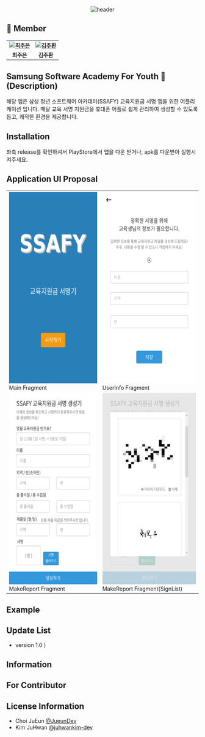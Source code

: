 <div align="center">
  
  ![header](https://capsule-render.vercel.app/api?type=waving&color=gradient&customColorList=1&height=300&section=header&text=SSAIGN&fontSize=90&fontAlignY=35&desc=삼성%20청년%20SW%20아카데미%20(SSAFY)%20교육지원금%20서명%20앱%20프로젝트&descAlignY=60)
  
</div>
 
 
 ## 👋 **Member**

<table align="center" style="font-weight : bold">
    <tr>
        <td align="center">
            <a href="https://github.com/Jueundev">                 
                <img alt="최주은" src="https://avatars.githubusercontent.com/Jueundev" width="200" />            
            </a>
        </td>
              <td align="center">
            <a href="https://github.com/juhwankim-dev">                 
                <img alt="김주환" src="https://avatars.githubusercontent.com/juhwankim-dev" width="200" />            
            </a>
        </td>
    </tr>
    <tr>
        <td align="center">최주은</td>
        <td align="center">김주환</td>
    </tr>
</table>

## Samsung Software Academy For Youth 🧡 (Description)
해당 앱은 삼성 청년 소프트웨어 아카데미(SSAFY) 교육지원금 서명 앱을 위한 어플리케이션 입니다.
매달 교육 서명 지원금을 휴대폰 어플로 쉽게 관리하여 생성할 수 있도록 돕고, 쾌적한 환경을 제공합니다.

## Installation
좌측 release를 확인하셔서 PlayStore에서 앱을 다운 받거나, apk를 다운받아 실행시켜주세요.

## Application UI Proposal
<table>
  <tr>
    <td> <img src="/images/01_Main.png" width="300" height="500"/><br>Main Fragment </td>     
    <td> <img src="./images/02_최초실행.png" width="300" height="500"/><br>UserInfo Fragment </td>
  </tr>
  <tr>
    <td> <img src="./images/03_서명창.png" width="300" height="500"/><br>MakeReport Fragment </td>
    <td> <img src="./images/04_서명%20불러오기.png" width="300" height="500"/><br>MakeReport Fragment(SignList) </td>
  </tr>
</table>

## Example

## Update List
- version 1.0 ) 

## Information

## For Contributor

## License Information
- Choi JuEun [@JueunDev](https://github.com/Jueundev)
- Kim JuHwan [@juhwankim-dev](https://github.com/juhwankim-dev)

